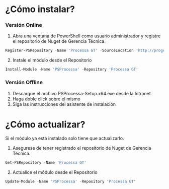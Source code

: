 # ¿Cómo instalar?

### Versión Online

1. Abra una ventana de PowerShell como usuario administrador y registre el repositorio de Nuget de Gerencia Técnica.

```powershell
Register-PSRepository -Name 'Processa GT' -SourceLocation 'http://proget:8020/nuget/PowerShell' -InstallationPolicy Trusted
```


2. Instale el módulo desde el Repositorio

```powershell
Install-Module -Name 'PSProcessa' -Repository 'Processa GT'
```

### Versión Offline

1. Descargue el archivo PSProcessa-Setup.x64.exe desde la Intranet
2. Haga doble click sobre el mismo
3. Siga las instrucciones del asistente de instalación


# ¿Cómo actualizar?

Si el módulo ya está instalado solo tiene que actualizarlo. 

1. Asegurese de tener registrado el repositorio de Nuget de Gerencia Técnica.

```powershell
Get-PSRepository -Name 'Processa GT'
```

2. Actualice el módulo desde el Repositorio

```powershell
Update-Module -Name 'PSProcessa' -Repository 'Processa GT'
```
